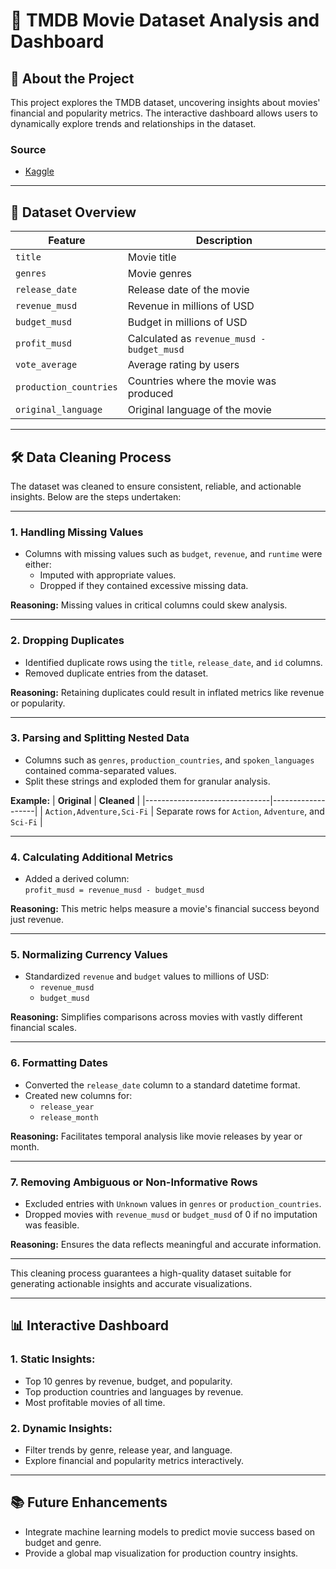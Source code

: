 # 🎥 **TMDB Movie Dataset Analysis and Dashboard**

## 📖 **About the Project**
This project explores the TMDB dataset, uncovering insights about movies' financial and popularity metrics. The interactive dashboard allows users to dynamically explore trends and relationships in the dataset.

### **Source**
- [Kaggle](https://www.kaggle.com/datasets/asaniczka/tmdb-movies-dataset-2023-930k-movies)

---

## 📂 **Dataset Overview**
| Feature                | Description                                                      |
|------------------------|------------------------------------------------------------------|
| `title`               | Movie title                                                     |
| `genres`              | Movie genres                                                   |
| `release_date`        | Release date of the movie                                       |
| `revenue_musd`        | Revenue in millions of USD                                      |
| `budget_musd`         | Budget in millions of USD                                       |
| `profit_musd`         | Calculated as `revenue_musd - budget_musd`                     |
| `vote_average`        | Average rating by users                                         |
| `production_countries`| Countries where the movie was produced                         |
| `original_language`   | Original language of the movie                                  |

---

## 🛠️ **Data Cleaning Process**

The dataset was cleaned to ensure consistent, reliable, and actionable insights. Below are the steps undertaken:

---

### **1. Handling Missing Values**
- Columns with missing values such as `budget`, `revenue`, and `runtime` were either:
  - Imputed with appropriate values.
  - Dropped if they contained excessive missing data.
  
**Reasoning:** Missing values in critical columns could skew analysis.

---

### **2. Dropping Duplicates**
- Identified duplicate rows using the `title`, `release_date`, and `id` columns.
- Removed duplicate entries from the dataset.

**Reasoning:** Retaining duplicates could result in inflated metrics like revenue or popularity.

---

### **3. Parsing and Splitting Nested Data**
- Columns such as `genres`, `production_countries`, and `spoken_languages` contained comma-separated values.
- Split these strings and exploded them for granular analysis.

**Example:**
| **Original**                 | **Cleaned**       |
|-------------------------------|-------------------|
| `Action,Adventure,Sci-Fi`     | Separate rows for `Action`, `Adventure`, and `Sci-Fi` |

---

### **4. Calculating Additional Metrics**
- Added a derived column:  
  `profit_musd = revenue_musd - budget_musd`

**Reasoning:** This metric helps measure a movie's financial success beyond just revenue.

---

### **5. Normalizing Currency Values**
- Standardized `revenue` and `budget` values to millions of USD:
  - `revenue_musd`
  - `budget_musd`

**Reasoning:** Simplifies comparisons across movies with vastly different financial scales.

---

### **6. Formatting Dates**
- Converted the `release_date` column to a standard datetime format.
- Created new columns for:
  - `release_year`
  - `release_month`

**Reasoning:** Facilitates temporal analysis like movie releases by year or month.

---

### **7. Removing Ambiguous or Non-Informative Rows**
- Excluded entries with `Unknown` values in `genres` or `production_countries`.
- Dropped movies with `revenue_musd` or `budget_musd` of 0 if no imputation was feasible.

**Reasoning:** Ensures the data reflects meaningful and accurate information.

---

This cleaning process guarantees a high-quality dataset suitable for generating actionable insights and accurate visualizations.


---

## 📊 **Interactive Dashboard**
### **1. Static Insights:**
   - Top 10 genres by revenue, budget, and popularity.
   - Top production countries and languages by revenue.
   - Most profitable movies of all time.

### **2. Dynamic Insights:**
   - Filter trends by genre, release year, and language.
   - Explore financial and popularity metrics interactively.

---
## 📚 Future Enhancements
   - Integrate machine learning models to predict movie success based on budget and genre.
   - Provide a global map visualization for production country insights.

